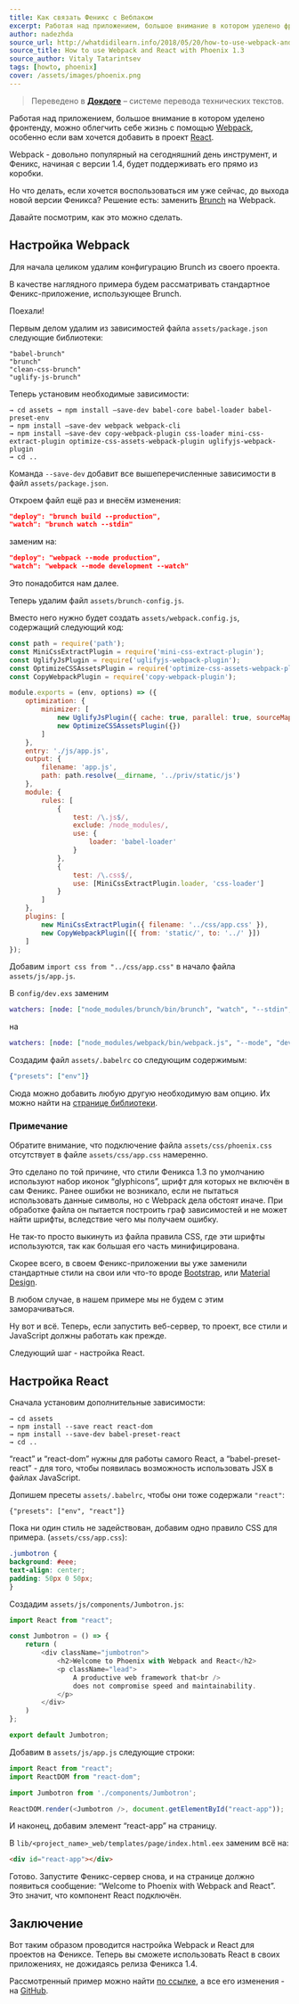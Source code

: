 ```yaml
---
title: Как связать Феникс c Вебпаком
excerpt: Работая над приложением, большое внимание в котором уделено фронтенду, можно облегчить себе жизнь с помощью Webpack, особенно если вам хочется добавить в проект React.
author: nadezhda
source_url: http://whatdidilearn.info/2018/05/20/how-to-use-webpack-and-react-with-phoenix-1-3.html
source_title: How to use Webpack and React with Phoenix 1.3
source_author: Vitaly Tatarintsev
tags: [howto, phoenix]
cover: /assets/images/phoenix.png
---
```


> Переведено в [**Докдоге**](https://docdog.io) – системе перевода технических текстов.

Работая над приложением, большое внимание в котором уделено фронтенду, можно облегчить себе жизнь с помощью [Webpack](https://webpack.js.org/concepts/), особенно если вам хочется добавить в проект [React](https://reactjs.org/).


Webpack - довольно популярный на сегодняшний день инструмент, и Феникс, начиная с версии 1.4, будет поддерживать его прямо из коробки.



Но что делать, если хочется воспользоваться им уже сейчас, до выхода новой версии Феникса? Решение есть: заменить [Brunch](http://brunch.io/) на Webpack.


Давайте посмотрим, как это можно сделать.


## Настройка Webpack



Для начала целиком удалим конфигурацию Brunch из своего проекта.


В качестве наглядного примера будем рассматривать стандартное Феникс-приложение, использующее Brunch.


Поехали!


Первым делом удалим из зависимостей файла `assets/package.json` следующие библиотеки:


```
"babel-brunch"
"brunch"
"clean-css-brunch"
"uglify-js-brunch"
```


Теперь установим необходимые зависимости:


```
→ cd assets → npm install –save-dev babel-core babel-loader babel-preset-env 
→ npm install –save-dev webpack webpack-cli 
→ npm install –save-dev copy-webpack-plugin css-loader mini-css-extract-plugin optimize-css-assets-webpack-plugin uglifyjs-webpack-plugin 
→ cd ..
```


Команда `--save-dev` добавит все вышеперечисленные зависимости в файл `assets/package.json`.


Откроем файл ещё раз и внесём изменения:


```json
"deploy": "brunch build --production",
"watch": "brunch watch --stdin"
```


заменим на:


```json
"deploy": "webpack --mode production",
"watch": "webpack --mode development --watch"
```


Это понадобится нам далее.


Теперь удалим файл `assets/brunch-config.js`.


Вместо него нужно будет создать `assets/webpack.config.js`, содержащий следующий код:


```js
const path = require('path');
const MiniCssExtractPlugin = require('mini-css-extract-plugin');
const UglifyJsPlugin = require('uglifyjs-webpack-plugin');
const OptimizeCSSAssetsPlugin = require('optimize-css-assets-webpack-plugin');
const CopyWebpackPlugin = require('copy-webpack-plugin');

module.exports = (env, options) => ({
    optimization: {
        minimizer: [
            new UglifyJsPlugin({ cache: true, parallel: true, sourceMap: false }),
            new OptimizeCSSAssetsPlugin({})
        ]
    },
    entry: './js/app.js',
    output: {
        filename: 'app.js',
        path: path.resolve(__dirname, '../priv/static/js')
    },
    module: {
        rules: [
            {
                test: /\.js$/,
                exclude: /node_modules/,
                use: {
                    loader: 'babel-loader'
                }
            },
            {
                test: /\.css$/,
                use: [MiniCssExtractPlugin.loader, 'css-loader']
            }
        ]
    },
    plugins: [
        new MiniCssExtractPlugin({ filename: '../css/app.css' }),
        new CopyWebpackPlugin([{ from: 'static/', to: '../' }])
    ]
});
```


Добавим `import css from "../css/app.css"` в начало файла `assets/js/app.js`.


В `config/dev.exs` заменим


```elixir
watchers: [node: ["node_modules/brunch/bin/brunch", "watch", "--stdin",
```


на


```elixir
watchers: [node: ["node_modules/webpack/bin/webpack.js", "--mode", "development", "--watch-stdin",
```


Создадим файл `assets/.babelrc` со следующим содержимым:


```elixir
{"presets": ["env"]}
```


Сюда можно добавить любую другую необходимую вам опцию. Их можно найти на [странице библиотеки](https://github.com/babel/babel/tree/master/packages/babel-preset-env#install).


### Примечание


Обратите внимание, что подключение файла  `assets/css/phoenix.css` отсутствует в файле `assets/css/app.css` намеренно.


Это сделано по той причине, что стили Феникса 1.3 по умолчанию используют набор иконок “glyphicons”, шрифт для которых не включён в сам Феникс. Ранее ошибки не возникало, если не пытаться использовать данные символы, но с Webpack дела обстоят иначе. При обработке файла он пытается построить граф зависимостей и не может найти шрифты, вследствие чего мы получаем ошибку.



Не так-то просто выкинуть из файла правила CSS, где эти шрифты используются, так как большая его часть минифицирована.


Скорее всего, в своем Феникс-приложении вы уже заменили стандартные стили на свои или что-то вроде [Bootstrap](http://whatdidilearn.info/2018/02/11/how-to-use-bootstrap-4-with-phoenix.html), или [Material Design](http://whatdidilearn.info/2018/05/13/how-to-use-materialize-css-with-phoenix.html).


В любом случае, в нашем примере мы не будем с этим заморачиваться.


Ну вот и всё. Теперь, если запустить веб-сервер, то проект, все стили и JavaScript должны работать как прежде.


Следующий шаг - настройка React.


## Настройка React


Сначала установим дополнительные зависимости:


```
→ cd assets
→ npm install --save react react-dom
→ npm install --save-dev babel-preset-react
→ cd ..
```


“react” и “react-dom” нужны для работы самого React, а “babel-preset-react” - для того, чтобы появилась возможность использовать JSX в файлах JavaScript.


Допишем пресеты `assets/.babelrc`, чтобы они тоже содержали `"react"`:


```
{"presets": ["env", "react"]}
```


Пока ни один стиль не задействован, добавим одно правило CSS для примера.
(`assets/css/app.css`):


```css
.jumbotron {
background: #eee;
text-align: center;
padding: 50px 0 50px;
}
```


Создадим `assets/js/components/Jumbotron.js`:


```js
import React from "react";

const Jumbotron = () => {
    return (
        <div className="jumbotron">
            <h2>Welcome to Phoenix with Webpack and React</h2>
            <p className="lead">
                A productive web framework that<br />
                does not compromise speed and maintainability.
            </p>
        </div>
    )
};

export default Jumbotron;
```


Добавим в `assets/js/app.js` следующие строки:


```js
import React from "react";
import ReactDOM from "react-dom";

import Jumbotron from './components/Jumbotron';

ReactDOM.render(<Jumbotron />, document.getElementById("react-app"));
```


И наконец, добавим элемент “react-app” на страницу.


В `lib/<project_name>_web/templates/page/index.html.eex` заменим всё на:


```html
<div id="react-app"></div>
```


Готово. Запустите Феникс-сервер снова, и на странице должно появиться сообщение: “Welcome to Phoenix with Webpack and React”. Это значит, что компонент React подключён.


## Заключение


Вот таким образом проводится настройка Webpack и React для проектов на Фениксе. Теперь вы сможете использовать React в своих приложениях, не дожидаясь релиза Феникса 1.4.


Рассмотренный пример можно найти [по ссылке](https://phoenix-webpack-example.herokuapp.com/), а все его изменения - на [GitHub](https://github.com/ck3g/phoenix-webpack-example).
